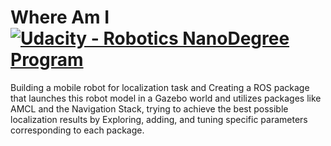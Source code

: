 # Where Am I    [![Udacity - Robotics NanoDegree Program](https://s3-us-west-1.amazonaws.com/udacity-robotics/Extra+Images/RoboND_flag.png)](https://www.udacity.com/robotics)

Building a mobile robot for localization task and Creating a ROS package that launches this robot model in a Gazebo world and utilizes packages like AMCL and the Navigation Stack, trying to achieve the best possible localization results by Exploring, adding, and tuning specific parameters corresponding to each package.
